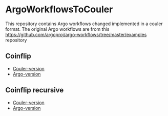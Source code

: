 # ArgoWorkflowsToCouler
This repository contains Argo workflows changed implemented in a couler format.
The original Argo workflows are from this https://github.com/argoproj/argo-workflows/tree/master/examples repository

## Coinflip
- [Couler-version]()
- [Argo-version](https://github.com/argoproj/argo-workflows/blob/master/examples/coinflip.yaml)

## Coinflip recursive
- [Couler-version]()
- [Argo-version](https://github.com/argoproj/argo-workflows/blob/master/examples/coinflip-recursive.yaml)
